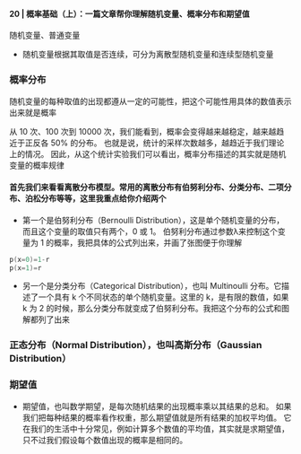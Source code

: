 #### 20 | 概率基础（上）：一篇文章帮你理解随机变量、概率分布和期望值
随机变量、普通变量

* 随机变量根据其取值是否连续，可分为离散型随机变量和连续型随机变量

### 概率分布
随机变量的每种取值的出现都遵从一定的可能性，把这个可能性用具体的数值表示出来就是概率

从 10 次、100 次到 10000 次，我们能看到，概率会变得越来越稳定，越来越趋近于正反各 50% 的分布。
也就是说，统计的采样次数越多，越趋近于我们理论上的情况。
因此，从这个统计实验我们可以看出，概率分布描述的其实就是随机变量的概率规律


#### 首先我们来看看离散分布模型。常用的离散分布有伯努利分布、分类分布、二项分布、泊松分布等等，这里我重点给你介绍两个

* 第一个是伯努利分布（Bernoulli Distribution），这是单个随机变量的分布，而且这个变量的取值只有两个，0 或 1。
伯努利分布通过参数λ来控制这个变量为 1 的概率，我把具体的公式列出来，并画了张图便于你理解
```asm
p(x=0)=1-r
p(x=1)=r
```
* 另一个是分类分布（Categorical Distribution），也叫 Multinoulli 分布。它描述了一个具有 k 个不同状态的单个随机变量。这里的 k，是有限的数值，如果 k 为 2 的时候，那么分类分布就变成了伯努利分布。我把这个分布的公式和图解都列了出来

### 正态分布（Normal Distribution），也叫高斯分布（Gaussian Distribution）

### 期望值
* 期望值，也叫数学期望，是每次随机结果的出现概率乘以其结果的总和。
如果我们把每种结果的概率看作权重，那么期望值就是所有结果的加权平均值。
它在我们的生活中十分常见，例如计算多个数值的平均值，其实就是求期望值，只不过我们假设每个数值出现的概率是相同的。
